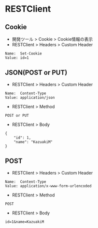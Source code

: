 RESTClient
===

## Cookie

* 開発ツール > Cookie > Cookie情報の表示
* RESTClient > Headers > Custom Header
```
Name:  Set-Cookie
Value: id=1
```

## JSON(POST or PUT)

* RESTClient > Headers > Custom Header
```
Name:  Content-Type
Value: application/json
```
* RESTClient > Method
```
POST or PUT
```
* RESTClient > Body
```
{
    "id": 1,
    "name": "KazuakiM"
}
```

## POST

* RESTClient > Headers > Custom Header
```
Name:  Content-Type
Value: application/x-www-form-urlencoded
```
* RESTClient > Method
```
POST
```
* RESTClient > Body
```
id=1&name=KazuakiM
```

